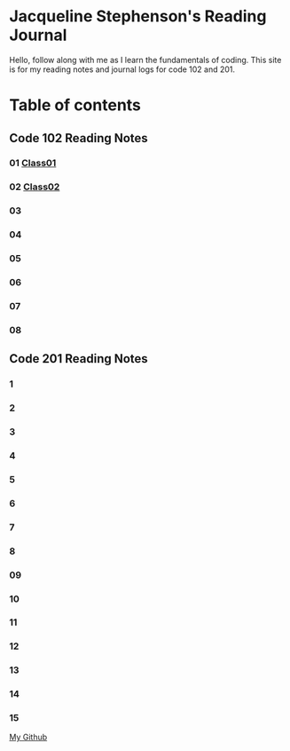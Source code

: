 # Jacqueline Stephenson's Reading Journal

Hello, follow along with me as I learn the fundamentals of coding. This site is for my reading notes and journal logs for code 102 and 201.

# Table of contents

## Code 102 Reading Notes

### 01 [Class01](https://github.com/Jackiestephenson/reading-notes/blob/7f464452b7117ba62f54e4013168fc85a7ea42cb/Class01)

### 02 [Class02](https://github.com/Jackiestephenson/reading-notes/blob/7f464452b7117ba62f54e4013168fc85a7ea42cb/Class02)

### 03 

### 04

### 05

### 06

### 07

### 08


## Code 201 Reading Notes

### 1

### 2

### 3

### 4

### 5 

### 6 

### 7

### 8

### 09

### 10

### 11

### 12

### 13

### 14

### 15

[My Github](https://github.com/Jackiestephenson)

